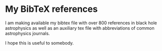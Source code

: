 My BibTeX references
======================

I am making available my bibtex file with over 800 references in black hole astrophysics as well as an auxiliary tex file with abbreviations of common astrophysics journals. 

I hope this is useful to somebody.

